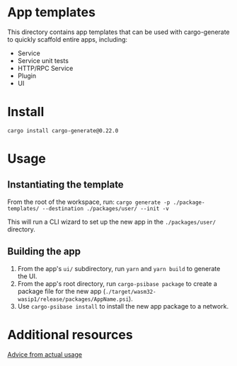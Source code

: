 # App templates

This directory contains app templates that can be used with cargo-generate to quickly scaffold entire apps, including:

- Service
- Service unit tests
- HTTP/RPC Service
- Plugin
- UI

# Install

`cargo install cargo-generate@0.22.0`

# Usage

## Instantiating the template

From the root of the workspace, run:
`cargo generate -p ./package-templates/ --destination ./packages/user/ --init -v`

This will run a CLI wizard to set up the new app in the `./packages/user/` directory.

## Building the app

1. From the app's `ui/` subdirectory, run `yarn` and `yarn build` to generate the UI.
2. From the app's root directory, run `cargo-psibase package` to create a package file for the new app (`./target/wasm32-wasip1/release/packages/AppName.psi`).
3. Use `cargo-psibase install` to install the new app package to a network.

# Additional resources

[Advice from actual usage](https://thoughtbot.com/blog/cargo-generate-lessons)
